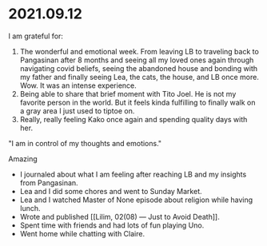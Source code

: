 # 2021.09.12

I am grateful for:

1. The wonderful and emotional week. From leaving LB to traveling back to Pangasinan after 8 months and seeing all my loved ones again through navigating covid beliefs, seeing the abandoned house and bonding with my father and finally seeing Lea, the cats, the house, and LB once more. Wow. It was an intense experience.
2. Being able to share that brief moment with Tito Joel. He is not my favorite person in the world. But it feels kinda fulfilling to finally walk on a gray area I just used to tiptoe on.
3. Really, really feeling Kako once again and spending quality days with her.

"I am in control of my thoughts and emotions."

Amazing

- I journaled about what I am feeling after reaching LB and my insights from Pangasinan.
- Lea and I did some chores and went to Sunday Market.
- Lea and I watched Master of None episode about religion while having lunch.
- Wrote and published [[Lilim, 02(08) — Just to Avoid Death]].
- Spent time with friends and had lots of fun playing Uno.
- Went home while chatting with Claire.


